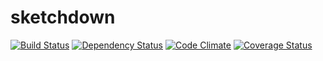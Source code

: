 sketchdown
==========
[![Build Status](https://travis-ci.org/jens-na/sketchdown.png?branch=master)](https://travis-ci.org/jens-na/sketchdown)
[![Dependency Status](https://gemnasium.com/jens-na/sketchdown.png)](https://gemnasium.com/jens-na/sketchdown)
[![Code Climate](https://codeclimate.com/github/jens-na/sketchdown.png)](https://codeclimate.com/github/jens-na/sketchdown)
[![Coverage Status](https://coveralls.io/repos/jens-na/sketchdown/badge.png)](https://coveralls.io/r/jens-na/sketchdown)
